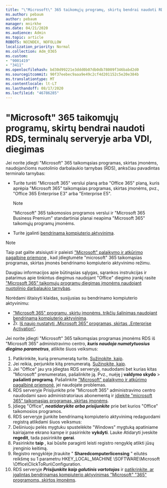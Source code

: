 ```yaml
---
title: "\"Microsoft\" 365 taikomųjų programų, skirtų bendrai naudoti RDS, terminalų serveryje arba VDI, diegimas"
ms.author: pebaum
author: pebaum
manager: mnirkhe
ms.date: 04/21/2020
ms.audience: Admin
ms.topic: article
ROBOTS: NOINDEX, NOFOLLOW
localization_priority: Normal
ms.collection: Adm_O365
ms.custom:
- "9001419"
- "3411"
ms.openlocfilehash: bd30d99221e3ddd0b07db0db78009f346babd2d0
ms.sourcegitcommit: 90f37eebec9aaa9e49c2cf4d201152c5e20e384b
ms.translationtype: MT
ms.contentlocale: lt-LT
ms.lasthandoff: 08/17/2020
ms.locfileid: "46786285"
---
```

# <a name="deploying-microsoft-365-apps-for-enterprise-for-shared-use-on-rds-terminal-server-or-vdi"></a>"Microsoft" 365 taikomųjų programų, skirtų bendrai naudoti RDS, terminalų serveryje arba VDI, diegimas

Jei norite įdiegti "Microsoft" 365 taikomąsias programas, skirtas įmonėms, naudojančioms nuotolinio darbalaukio tarnybas (RDS), anksčiau pavadintas terminalo tarnybas:
- Turite turėti "Microsoft 365" verslui planą arba "Office 365" planą, kuris aprėpia "Microsoft 365" taikomąsias programas, skirtas įmonėms, pvz., "Office 365 Enterprise E3" arba "Enterprise E5".
   > [!NOTE] 
   > "Microsoft" 365 taikomosios programos verslui ir "Microsoft 365 Business Premium" standartiniai planai neapima "Microsoft 365" taikomųjų programų įmonėms.
- Turite įgalinti [bendrinamą kompiuterio aktyvinimą](https://docs.microsoft.com/DeployOffice/overview-shared-computer-activation).

> [!NOTE]
> Taip pat galite atsisiųsti ir paleisti ["Microsoft" palaikymo ir atkūrimo pagalbinę priemonę](https://aka.ms/SaRA_OfficeSCA_M365Portal) , kad įdiegtumėte "microsoft" 365 taikomąsias programas, skirtas įmonės bendrinamo kompiuterio aktyvinimo režimu.

Daugiau informacijos apie būtinąsias sąlygas, sąrankos instrukcijas ir patarimus apie tinkintus diegimus naudojant "Office" diegimo įrankį rasite ["Microsoft 365" taikomųjų programų diegimas įmonėms naudojant nuotolinio darbalaukio tarnybas](https://docs.microsoft.com/DeployOffice/deploy-microsoft-365-apps-remote-desktop-services).

Norėdami ištaisyti klaidas, susijusias su bendrinamo kompiuterio aktyvinimu:
- ["Microsoft 365" programų, skirtų įmonėms, trikčių šalinimas naudojant bendrinamą kompiuterio aktyvinimą](https://docs.microsoft.com/DeployOffice/troubleshoot-shared-computer-activation).
- Žr. [Iš naujo nustatyti „Microsoft 365“ programas, skirtas „Enterprise Activation“](https://go.microsoft.com/fwlink/?linkid=2109218).

Jei norite įdiegti "Microsoft" 365 taikomąsias programas įmonėms RDS iš "Microsoft 365" administravimo centro, ***kuris naudoja numatytuosius diegimo parametrus***, atlikite šiuos veiksmus:

1.    Patikrinkite, kurią prenumeratą turite. [Sužinokite, kaip](https://docs.microsoft.com/microsoft-365/admin/admin-overview/what-subscription-do-i-have).
2.    Jei reikia, perjunkite kitą prenumeratą. [Sužinokite, kaip](https://docs.microsoft.com/microsoft-365/commerce/subscriptions/switch-to-a-different-plan).
3.    Jei "Office" jau yra įdiegtas RDS serveryje, naudodami bet kurias kitas "Microsoft" prenumeratas, pašalinkite ją. Pvz., nuėję į **valdymo skydo**  >  **pašalinti programą**. Pašalinkite ["Microsoft" palaikymo ir atkūrimo pagalbinė priemonė,](https://aka.ms/SARA-OfficeUninstall-Alchemy) jei naudojate problemas.
4.    RDS serveryje Prisijunkite prie "Microsoft 365" administravimo centro naudodami savo administratoriaus abonementą ir [įdiekite "microsoft 365" taikomąsias programas, skirtas įmonėms](https://portal.office.com/OLS/MySoftware.aspx).
5.    Įdiegę "Office", ***neatidarykite arba prisijunkite*** prie bet kurios "Office" taikomosios programos.
6.    RDS serveryje įjunkite bendrinamą kompiuterio aktyvinimą redaguodami registrą atlikdami šiuos veiksmus:
   1. Dešiniuoju pelės mygtuku spustelėkite "Windows" mygtuką apatiniame kairiajame ekrano kampe ir pasirinkite **vykdyti**. Lauke Atidaryti įveskite **regedit**, tada pasirinkite **gerai**.
   2. Pasirinkite **taip** , kai būsite paraginti leisti registro rengyklę atlikti jūsų įrenginio keitimą.
   3. Registro rengyklėje įtraukite " **Sharedcomputerlicensing** " eilutės reikšmę su 1 parametru HKEY_LOCAL_MACHINE \SOFTWARE\Microsoft \Office\ClickToRun\Configuration.
   4. RDS serveryje ***Prisijunkite kaip galutinis vartotojas*** ir [patikrinkite, ar įgalintas bendrinamas kompiuterio aktyvinimas "Microsoft" "365" programoms, skirtos įmonėms](https://docs.microsoft.com/DeployOffice/troubleshoot-shared-computer-activation#verify-that-activation-for-microsoft-365-apps-succeeded).


